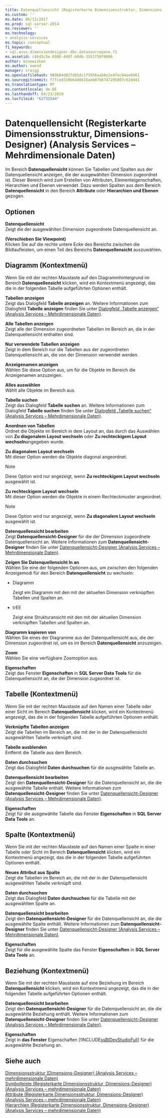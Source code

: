 ```yaml
---
title: Datenquellensicht (Registerkarte Dimensionsstruktur, Dimensions-Designer) (Analysis Services – mehrdimensionale Daten) | Microsoft-Dokumentation
ms.custom: ''
ms.date: 06/13/2017
ms.prod: sql-server-2014
ms.reviewer: ''
ms.technology:
- analysis-services
ms.topic: conceptual
f1_keywords:
- sql.asvs.dimensiondesigner.dbv.datasourcepane.f1
ms.assetid: c4bd3c5e-8986-448f-b9db-3551f50f0696
author: minewiskan
ms.author: owend
manager: craigg
ms.openlocfilehash: 989b84d027db5dc1f5956aab6e2e4fec84ae6461
ms.sourcegitcommit: f7fced330b64d6616aeb8766747295807c92dd41
ms.translationtype: MT
ms.contentlocale: de-DE
ms.lasthandoff: 04/23/2019
ms.locfileid: "62732544"
---
```

# <a name="data-source-view-dimension-structure-tab-dimension-designer-analysis-services---multidimensional-data"></a>Datenquellensicht (Registerkarte Dimensionsstruktur, Dimensions-Designer) (Analysis Services – Mehrdimensionale Daten)
  Im Bereich **Datenquellensicht** können Sie Tabellen und Spalten aus der Datenquellensicht anzeigen, die der ausgewählten Dimension zugeordnet ist. Dieser Bereich wird zum Erstellen von Attributen, Elementeigenschaften, Hierarchien und Ebenen verwendet. Dazu werden Spalten aus dem Bereich **Datenquellensicht** in den Bereich **Attribute** oder **Hierarchien und Ebenen** gezogen.  
  
## <a name="options"></a>Optionen  
 **Datenquellensicht**  
 Zeigt die der ausgewählten Dimension zugeordnete Datenquellensicht an.  
  
 **(Verschieben Sie Viewpoint)**  
 Klicken Sie auf die rechte untere Ecke des Bereichs zwischen die Bildlaufleisten, um einen Teil des Bereichs **Datenquellensicht** auszuwählen.  
  
## <a name="diagram-context-menu"></a>Diagramm (Kontextmenü)  
 Wenn Sie mit der rechten Maustaste auf den Diagrammhintergrund im Bereich **Datenquellensicht** klicken, wird ein Kontextmenü angezeigt, das die in der folgenden Tabelle aufgeführten Optionen enthält.  
  
 **Tabellen anzeigen**  
 Zeigt das Dialogfeld **Tabelle anzeigen** an. Weitere Informationen zum Dialogfeld **Tabelle anzeigen** finden Sie unter [Dialogfeld „Tabelle anzeigen“ &#40;Analysis Services – Mehrdimensionale Daten&#41;](show-table-dialog-box-analysis-services-multidimensional-data.md).  
  
 **Alle Tabellen anzeigen**  
 Zeigt alle der Dimension zugeordneten Tabellen im Bereich an, die in der Datenquellensicht enthalten sind.  
  
 **Nur verwendete Tabellen anzeigen**  
 Zeigt in dem Bereich nur die Tabellen aus der zugeordneten Datenquellensicht an, die von der Dimension verwendet werden.  
  
 **Anzeigenamen anzeigen**  
 Wählen Sie diese Option aus, um für die Objekte im Bereich die Anzeigenamen anzuzeigen.  
  
 **Alles auswählen**  
 Wählt alle Objekte im Bereich aus.  
  
 **Tabelle suchen**  
 Zeigt das Dialogfeld **Tabelle suchen** an. Weitere Informationen zum Dialogfeld **Tabelle suchen** finden Sie unter [Dialogfeld „Tabelle suchen“ &#40;Analysis Services – Mehrdimensionale Daten&#41;](find-table-dialog-box-analysis-services-multidimensional-data.md).  
  
 **Anordnen von Tabellen**  
 Ordnet die Objekte im Bereich in dem Layout an, das durch das Auswählen von **Zu diagonalem Layout wechseln** oder **Zu rechteckigem Layout wechseln**angegeben wurde.  
  
 **Zu diagonalem Layout wechseln**  
 Mit dieser Option werden die Objekte diagonal angeordnet.  
  
> [!NOTE]  
>  Diese Option wird nur angezeigt, wenn **Zu rechteckigem Layout wechseln** ausgewählt ist.  
  
 **Zu rechteckigem Layout wechseln**  
 Mit dieser Option werden die Objekte in einem Rechteckmuster angeordnet.  
  
> [!NOTE]  
>  Diese Option wird nur angezeigt, wenn **Zu diagonalem Layout wechseln** ausgewählt ist.  
  
 **Datenquellensicht bearbeiten**  
 Zeigt **Datenquellensicht-Designer** für die der Dimension zugeordnete Datenquellensicht an. Weitere Informationen zum **Datenquellensicht-Designer** finden Sie unter [Datenquellensicht-Designer &#40;Analysis Services – Mehrdimensionale Daten&#41;](data-source-view-designer-analysis-services-multidimensional-data.md).  
  
 **Zeigen Sie Datenquellensicht In an**  
 Wählen Sie eine der folgenden Optionen aus, um zwischen den folgenden Anzeigemodi für den Bereich **Datenquellensicht** zu wechseln:  
  
-   Diagramm  
  
     Zeigt ein Diagramm mit den mit der aktuellen Dimension verknüpften Tabellen und Spalten an.  
  
-   trEE  
  
     Zeigt eine Strukturansicht mit den mit der aktuellen Dimension verknüpften Tabellen und Spalten an.  
  
 **Diagramm kopieren von**  
 Wählen Sie eines der Diagramme aus der Datenquellensicht aus, die der Dimension zugeordnet ist, um es im Bereich **Datenquellensicht** anzuzeigen.  
  
 **Zoom**  
 Wählen Sie eine verfügbare Zoomoption aus.  
  
 **Eigenschaften**  
 Zeigt das Fenster **Eigenschaften** in **SQL Server Data Tools** für die Datenquellensicht an, die der Dimension zugeordnet ist.  
  
## <a name="table-context-menu"></a>Tabelle (Kontextmenü)  
 Wenn Sie mit der rechten Maustaste auf den Namen einer Tabelle oder einer Sicht im Bereich **Datenquellensicht** klicken, wird ein Kontextmenü angezeigt, das die in der folgenden Tabelle aufgeführten Optionen enthält.  
  
 **Verknüpfte Tabellen anzeigen**  
 Zeigt die Tabellen im Bereich an, die mit der in der Datenquellensicht ausgewählten Tabelle verknüpft sind.  
  
 **Tabelle ausblenden**  
 Entfernt die Tabelle aus dem Bereich.  
  
 **Daten durchsuchen**  
 Zeigt das Dialogfeld **Daten durchsuchen** für die ausgewählte Tabelle an.  
  
 **Datenquellensicht bearbeiten**  
 Zeigt den **Datenquellensicht-Designer** für die Datenquellensicht an, die die ausgewählte Tabelle enthält. Weitere Informationen zum **Datenquellensicht-Designer** finden Sie unter [Datenquellensicht-Designer &#40;Analysis Services – Mehrdimensionale Daten&#41;](data-source-view-designer-analysis-services-multidimensional-data.md).  
  
 **Eigenschaften**  
 Zeigt für die ausgewählte Tabelle das Fenster **Eigenschaften** in **SQL Server Data Tools** an.  
  
## <a name="column-context-menu"></a>Spalte (Kontextmenü)  
 Wenn Sie mit der rechten Maustaste auf den Namen einer Spalte in einer Tabelle oder Sicht im Bereich **Datenquellensicht** klicken, wird ein Kontextmenü angezeigt, das die in der folgenden Tabelle aufgeführten Optionen enthält.  
  
 **Neues Attribut aus Spalte**  
 Zeigt die Tabellen im Bereich an, die mit der in der Datenquellensicht ausgewählten Tabelle verknüpft sind.  
  
 **Daten durchsuchen**  
 Zeigt das Dialogfeld **Daten durchsuchen** für die Tabelle mit der ausgewählten Spalte an.  
  
 **Datenquellensicht bearbeiten**  
 Zeigt den **Datenquellensicht-Designer** für die Datenquellensicht an, die die ausgewählte Spalte enthält. Weitere Informationen zum **Datenquellensicht-Designer** finden Sie unter [Datenquellensicht-Designer &#40;Analysis Services – Mehrdimensionale Daten&#41;](data-source-view-designer-analysis-services-multidimensional-data.md).  
  
 **Eigenschaften**  
 Zeigt für die ausgewählte Spalte das Fenster **Eigenschaften** in **SQL Server Data Tools** an.  
  
## <a name="relationship-context-menu"></a>Beziehung (Kontextmenü)  
 Wenn Sie mit der rechten Maustaste auf eine Beziehung im Bereich **Datenquellensicht** klicken, wird ein Kontextmenü angezeigt, das die in der folgenden Tabelle aufgeführten Optionen enthält.  
  
 **Datenquellensicht bearbeiten**  
 Zeigt den **Datenquellensicht-Designer** für die Datenquellensicht an, die die ausgewählte Beziehung enthält. Weitere Informationen zum **Datenquellensicht-Designer** finden Sie unter [Datenquellensicht-Designer &#40;Analysis Services – Mehrdimensionale Daten&#41;](data-source-view-designer-analysis-services-multidimensional-data.md).  
  
 **Eigenschaften**  
 Zeigt in **das Fenster** Eigenschaften [!INCLUDE[ssBIDevStudioFull](../includes/ssbidevstudiofull-md.md)] für die ausgewählte Beziehung an.  
  
## <a name="see-also"></a>Siehe auch  
 [Dimensionsstruktur &#40;Dimensions-Designer&#41; &#40;Analysis Services – mehrdimensionale Daten&#41;](dimension-structure-dimension-designer-analysis-services-multidimensional-data.md)   
 [Symbolleiste &#40;Registerkarte Dimensionsstruktur, Dimensions-Designer&#41; &#40;Analysis Services – mehrdimensionale Daten&#41;](toolbar-dimension-structure-designer-analysis-services-multidimensional-data.md)   
 [Attribute &#40;Registerkarte Dimensionsstruktur, Dimensions-Designer&#41; &#40;Analysis Services – mehrdimensionale Daten&#41;](attributes-dimension-designer-analysis-services-multidimensional-data.md)   
 [Hierarchien &#40;Registerkarte Dimensionsstruktur, Dimensions-Designer&#41; &#40;Analysis Services – mehrdimensionale Daten&#41;](hierarchies-dimension-designer-analysis-services-multidimensional-data.md)  
  
  
